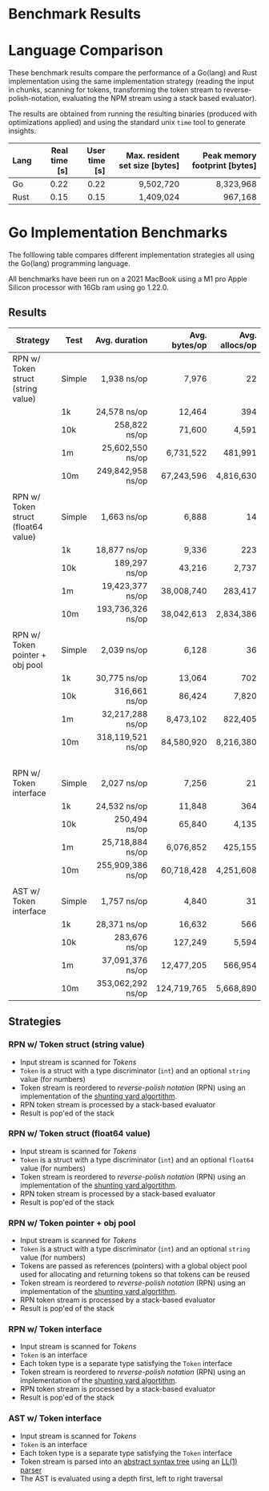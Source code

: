 # Benchmark Results

# Language Comparison

These benchmark results compare the performance of a Go(lang) and Rust implementation
using the same implementation strategy (reading the input in chunks, scanning for
tokens, transforming the token stream to reverse-polish-notation, evaluating the
NPM stream using a stack based evaluator).

The results are obtained from running the resulting binaries (produced with
optimizations applied) and using the standard unix `time` tool to generate
insights.

Lang | Real time [s] | User time [s] | Max. resident set size [bytes] | Peak memory footprint [bytes]
-- | --: | --: | --: | --:
Go | 0.22 | 0.22 | 9,502,720 | 8,323,968
Rust | 0.15 | 0.15 | 1,409,024 | 967,168

# Go Implementation Benchmarks

The folllowing table compares different implementation strategies all using the
Go(lang) programming language.

All benchmarks have been run on a 2021 MacBook using a M1 pro Apple Silicon
processor with 16Gb ram using go 1.22.0.

## Results

Strategy | Test | Avg. duration | Avg. bytes/op | Avg. allocs/op
-- | -- | --: | --: | --:
RPN w/ Token struct (string value) | Simple | 1,938 ns/op | 7,976 | 22
| | 1k |  24,578 ns/op | 12,464 | 394
| | 10k | 258,822 ns/op | 71,600 | 4,591
| | 1m | 25,602,550 ns/op | 6,731,522 | 481,991
| | 10m | 249,842,958 ns/op | 67,243,596 | 4,816,630
| | | | 
RPN w/ Token struct (float64 value) | Simple | 1,663 ns/op | 6,888 | 14
| | 1k |  18,877 ns/op | 9,336 | 223
| | 10k | 189,297 ns/op | 43,216 | 2,737
| | 1m | 19,423,377 ns/op | 38,008,740 | 283,417
| | 10m | 193,736,326 ns/op | 38,042,613 | 2,834,386
| | | | 
RPN w/ Token pointer + obj pool | Simple | 2,039 ns/op | 6,128 | 36
| | 1k |  30,775 ns/op | 13,064 | 702
| | 10k | 316,661 ns/op | 86,424 | 7,820
| | 1m | 32,217,288 ns/op | 8,473,102 | 822,405
| | 10m | 318,119,521 ns/op | 84,580,920 | 8,216,380
| | | |
RPN w/ Token interface | Simple | 2,027 ns/op | 7,256 | 21
| | 1k |  24,532 ns/op | 11,848 | 364
| | 10k | 250,494 ns/op | 65,840 | 4,135
| | 1m | 25,718,884 ns/op | 6,076,852 | 425,155
| | 10m | 255,909,386 ns/op | 60,718,428 | 4,251,608
| | | |
AST w/ Token interface | Simple | 1,757 ns/op | 4,840 | 31
| | 1k |  28,371 ns/op | 16,632 | 566
| | 10k | 283,676 ns/op | 127,249 | 5,594
| | 1m | 37,091,376 ns/op | 12,477,205 | 566,954
| | 10m | 353,062,292 ns/op | 124,719,765 | 5,668,890

## Strategies

### RPN w/ Token struct (string value)

* Input stream is scanned for _Tokens_
* `Token` is a struct with a type discriminator (`int`) and an optional `string`
  value (for numbers)
* Token stream is reordered to _reverse-polish notation_ (RPN) using an
  implementation of the [shunting yard algortithm].
* RPN token stream is processed by a stack-based evaluator
* Result is pop'ed of the stack

### RPN w/ Token struct (float64 value)

* Input stream is scanned for _Tokens_
* `Token` is a struct with a type discriminator (`int`) and an optional `float64`
  value (for numbers)
* Token stream is reordered to _reverse-polish notation_ (RPN) using an
  implementation of the [shunting yard algortithm].
* RPN token stream is processed by a stack-based evaluator
* Result is pop'ed of the stack

### RPN w/ Token pointer + obj pool

* Input stream is scanned for _Tokens_
* `Token` is a struct with a type discriminator (`int`) and an optional `string`
  value (for numbers)
* Tokens are passed as references (pointers) with a global object pool used
  for allocating and returning tokens so that tokens can be reused
* Token stream is reordered to _reverse-polish notation_ (RPN) using an
  implementation of the [shunting yard algortithm].
* RPN token stream is processed by a stack-based evaluator
* Result is pop'ed of the stack

### RPN w/ Token interface

* Input stream is scanned for _Tokens_
* `Token` is an interface
* Each token type is a separate type satisfying the `Token` interface
* Token stream is reordered to _reverse-polish notation_ (RPN) using an
  implementation of the [shunting yard algortithm].
* RPN token stream is processed by a stack-based evaluator
* Result is pop'ed of the stack

### AST w/ Token interface

* Input stream is scanned for _Tokens_
* `Token` is an interface
* Each token type is a separate type satisfying the `Token` interface
* Token stream is parsed into an [abstract syntax tree] using an [LL(1) parser]
* The AST is evaluated using a depth first, left to right traversal

[shunting yard algortithm]: https://en.wikipedia.org/wiki/Shunting_yard_algorithm
[LL(1) parser]: https://en.wikipedia.org/wiki/LL_parser
[abstract syntax tree]: https://en.wikipedia.org/wiki/Abstract_syntax_tree